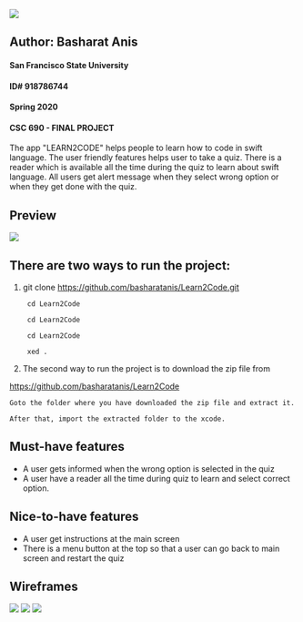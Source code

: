 ![](https://raw.githubusercontent.com/basharatanis/Learn2Code/master/Screenshots/LEARN2CODE.png##)
## Author: Basharat Anis 
#### San Francisco State University
#### ID# 918786744
#### Spring 2020 
#### CSC 690 - FINAL PROJECT

The app "LEARN2CODE" helps people to learn how to code in swift language.
The user friendly features helps user to take a quiz.
There is a reader which is available all the time during the quiz to learn about swift language. 
All users get alert message when they select wrong option or when they get done with the quiz. 

## Preview
![](https://raw.githubusercontent.com/basharatanis/Learn2Code/master/gif/recording.gif)

## There are two ways to run the project:

1. git clone https://github.com/basharatanis/Learn2Code.git 
    
        cd Learn2Code
  
        cd Learn2Code
  
        cd Learn2Code
    
        xed . 
  
2. The second way to run the project is to download the zip file from 

  https://github.com/basharatanis/Learn2Code
  
    Goto the folder where you have downloaded the zip file and extract it.
  
    After that, import the extracted folder to the xcode. 
    
    
## Must-have features
* A user gets informed when the wrong option is selected in the quiz
* A user have a reader all the time during quiz to learn and select correct option.


## Nice-to-have features
* A user get instructions at the main screen
* There is a menu button at the top so that a user can go back to main screen 
  and restart the quiz
  
## Wireframes
![](https://raw.githubusercontent.com/basharatanis/Learn2Code/master/Wireframes/mainscreen.png)
![](https://raw.githubusercontent.com/basharatanis/Learn2Code/master/Wireframes/quizscreen.png)
![](https://raw.githubusercontent.com/basharatanis/Learn2Code/master/Wireframes/reader.png)

